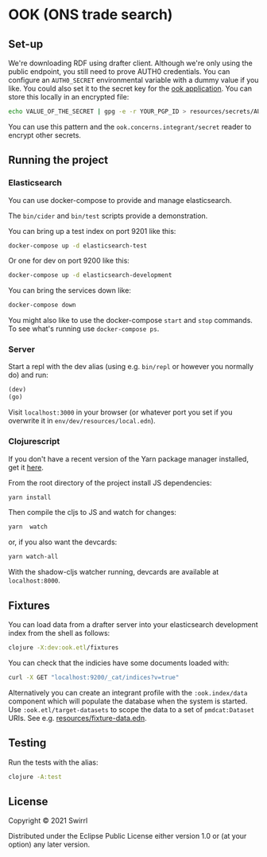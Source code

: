 # OOK (ONS trade search)

## Set-up

We're downloading RDF using drafter client. Although we're only using the public endpoint, you still need to prove AUTH0 credentials. You can configure an `AUTH0_SECRET` environmental variable with a dummy value if you like. You could also set it to the secret key for the [ook application](https://manage.auth0.com/dashboard/eu/swirrl-staging/applications/br25ZFYNX0wHK3z7FIql2mK91z8ZZcC8). You can store this locally in an encrypted file:

```bash
echo VALUE_OF_THE_SECRET | gpg -e -r YOUR_PGP_ID > resources/secrets/AUTH0_SECRET.gpg
```

You can use this pattern and the `ook.concerns.integrant/secret` reader to encrypt other secrets.

## Running the project

### Elasticsearch

You can use docker-compose to provide and manage elasticsearch.

The `bin/cider` and `bin/test` scripts provide a demonstration.

You can bring up a test index on port 9201 like this:

```bash
docker-compose up -d elasticsearch-test
```

Or one for dev on port 9200 like this:

```bash
docker-compose up -d elasticsearch-development
```

You can bring the services down like:

```bash
docker-compose down
```

You might also like to use the docker-compose `start` and `stop` commands. To see what's running use `docker-compose ps`.

### Server

Start a repl with the dev alias (using e.g. `bin/repl` or however you normally do) and run:

```clojure
(dev)
(go)
```

Visit `localhost:3000` in your browser (or whatever port you set if you overwrite it in `env/dev/resources/local.edn`).

### Clojurescript

If you don't have a recent version of the Yarn package manager installed, get it [here](https://classic.yarnpkg.com/en/docs/install/#mac-stable).

From the root directory of the project install JS dependencies:

```bash
yarn install
```

Then compile the cljs to JS and watch for changes:
```bash
yarn  watch
```

or, if you also want the devcards:
```bash
yarn watch-all
```

With the shadow-cljs watcher running, devcards are available at `localhost:8000`.

## Fixtures

You can load data from a drafter server into your elasticsearch development index from the shell as follows:

```bash
clojure -X:dev:ook.etl/fixtures
```

You can check that the indicies have some documents loaded with:

```bash
curl -X GET "localhost:9200/_cat/indices?v=true"
```

Alternatively you can create an integrant profile with the `:ook.index/data` component which will populate the database when the system is started. Use `:ook.etl/target-datasets` to scope the data to a set of `pmdcat:Dataset` URIs. See e.g. [resources/fixture-data.edn](resources/fixture-data.edn).

## Testing

Run the tests with the alias:

```bash
clojure -A:test
```

## License

Copyright © 2021 Swirrl

Distributed under the Eclipse Public License either version 1.0 or (at
your option) any later version.
